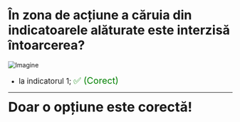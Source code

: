 # În zona de acțiune a căruia din indicatoarele alăturate este interzisă întoarcerea?

![Imagine](https://www.arr-atestate.ro/upload/img/questions/img/in-zona-de-actiune-a-caruia-din-indicatoarele-alaturate-este-interzisa-intoarcerea.jpg)

- <span style="font-size: larger;">la indicatorul 1; <span style="color: green; font-size: larger;">✅ (Corect)</span></span>

---

<span style="font-size: 30px; font-weight: bold;">**Doar o opțiune este corectă!**</span>